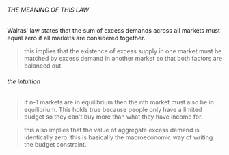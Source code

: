 ###### THE MEANING OF THIS LAW 
Walras' law states that the sum of excess demands across all markets must equal zero if all markets are considered together. 

> this implies that the existence of excess supply in one market must be matched by excess demand in another market so that both factors are balanced out. 

###### the intuition 
> if n-1 markets are in equilibrium then the nth market must also be in equilibrium. This holds true because people only have a limited budget so they can't buy more than what they have income for. 

> this also implies that the value of aggregate excess demand is identically zero. this 
> is basically the macroeconomic way of writing the budget constraint. 


